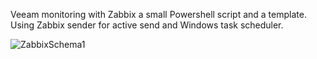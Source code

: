 Veeam monitoring with Zabbix a small Powershell script and a template. Using Zabbix sender for active send and Windows task scheduler.

![ZabbixSchema1](https://github.com/issuyah/Veeam-Zabbix-Simple/blob/main/assets/ZabbixSchema1.png "ZabbixSchema1")
